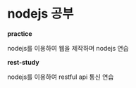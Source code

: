 # nodejs 공부


<b>practice</b>

nodejs를 이용하여 웹을 제작하며 nodejs 연습

<b>rest-study</b>

nodejs를 이용하여 restful api 통신 연습

